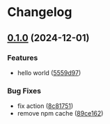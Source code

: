# Changelog

## [0.1.0](https://github.com/this-is-tobi/docpress-action/compare/v0.0.1...v0.1.0) (2024-12-01)


### Features

* hello world ([5559d97](https://github.com/this-is-tobi/docpress-action/commit/5559d97cc7696fbcd72341901083df5585c8872f))


### Bug Fixes

* fix action ([8c81751](https://github.com/this-is-tobi/docpress-action/commit/8c817517b6df268b43f19a4df0129aee9a5c39fb))
* remove npm cache ([89ce162](https://github.com/this-is-tobi/docpress-action/commit/89ce162c7a9f2040cf6080e187139503175de4e6))
